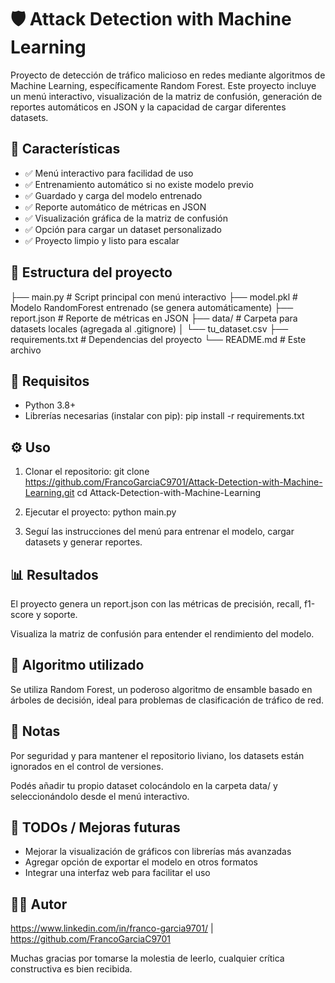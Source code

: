 # 🛡️ Attack Detection with Machine Learning
Proyecto de detección de tráfico malicioso en redes mediante algoritmos de Machine Learning, específicamente Random Forest.
Este proyecto incluye un menú interactivo, visualización de la matriz de confusión, generación de reportes automáticos en JSON y la capacidad de cargar diferentes datasets.

## 🚀 Características
- ✅ Menú interactivo para facilidad de uso
- ✅ Entrenamiento automático si no existe modelo previo
- ✅ Guardado y carga del modelo entrenado
- ✅ Reporte automático de métricas en JSON
- ✅ Visualización gráfica de la matriz de confusión
- ✅ Opción para cargar un dataset personalizado
- ✅ Proyecto limpio y listo para escalar

## 📁 Estructura del proyecto

├── main.py                 # Script principal con menú interactivo
├── model.pkl               # Modelo RandomForest entrenado (se genera automáticamente)
├── report.json             # Reporte de métricas en JSON
├── data/                   # Carpeta para datasets locales (agregada al .gitignore)
│   └── tu_dataset.csv
├── requirements.txt        # Dependencias del proyecto
└── README.md               # Este archivo


## 🧩 Requisitos

- Python 3.8+
- Librerías necesarias (instalar con pip):
  pip install -r requirements.txt

## ⚙️ Uso

1. Clonar el repositorio:
  git clone https://github.com/FrancoGarciaC9701/Attack-Detection-with-Machine-Learning.git
  cd Attack-Detection-with-Machine-Learning
  
2. Ejecutar el proyecto:
  python main.py

3. Seguí las instrucciones del menú para entrenar el modelo, cargar datasets y generar reportes.

## 📊 Resultados
El proyecto genera un report.json con las métricas de precisión, recall, f1-score y soporte.

Visualiza la matriz de confusión para entender el rendimiento del modelo.

## 🤖 Algoritmo utilizado
Se utiliza Random Forest, un poderoso algoritmo de ensamble basado en árboles de decisión, ideal para problemas de clasificación de tráfico de red.

## 📝 Notas
Por seguridad y para mantener el repositorio liviano, los datasets están ignorados en el control de versiones.

Podés añadir tu propio dataset colocándolo en la carpeta data/ y seleccionándolo desde el menú interactivo.

## 📌 TODOs / Mejoras futuras
 
- Mejorar la visualización de gráficos con librerías más avanzadas
- Agregar opción de exportar el modelo en otros formatos
- Integrar una interfaz web para facilitar el uso

## 👨‍💻 Autor
https://www.linkedin.com/in/franco-garcia9701/ | https://github.com/FrancoGarciaC9701 

Muchas gracias por tomarse la molestia de leerlo, cualquier crítica constructiva es bien recibida.


